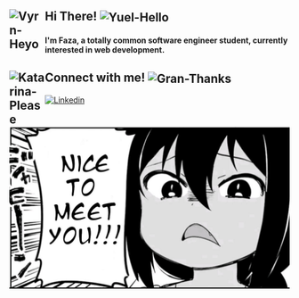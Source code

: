 ## Hi There! <img align="center" alt="Yuel-Hello" width="64px" src="https://gbf.wiki/images/6/64/Stamp108.png"/> <img align="left" alt="Vyrn-Heyo" width="64px" src="https://gbf.wiki/images/9/9f/Stamp110.png"/>
#### I'm Faza, a totally common software engineer student, currently interested in web development.
## Connect with me!  <img align="left" alt="Katarina-Please" width="64px" src="https://gbf.wiki/images/e/e5/Stamp97.png"/> <img align="center" alt="Gran-Thanks" width="64px" src="https://gbf.wiki/images/0/0b/Stamp9.png"/>
<a href="https://www.linkedin.com/in/muhammad-faza-2001/"><img alt="Linkedin" width="200px" src="http://clipart-library.com/image_gallery2/Linkedin-Free-PNG-Image.png"><a/>
## 
<img width="512px" src="./img/jahy-nice-to-meet-you.jpg"/>

